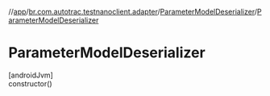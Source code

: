 //[app](../../../index.md)/[br.com.autotrac.testnanoclient.adapter](../index.md)/[ParameterModelDeserializer](index.md)/[ParameterModelDeserializer](-parameter-model-deserializer.md)

# ParameterModelDeserializer

[androidJvm]\
constructor()

